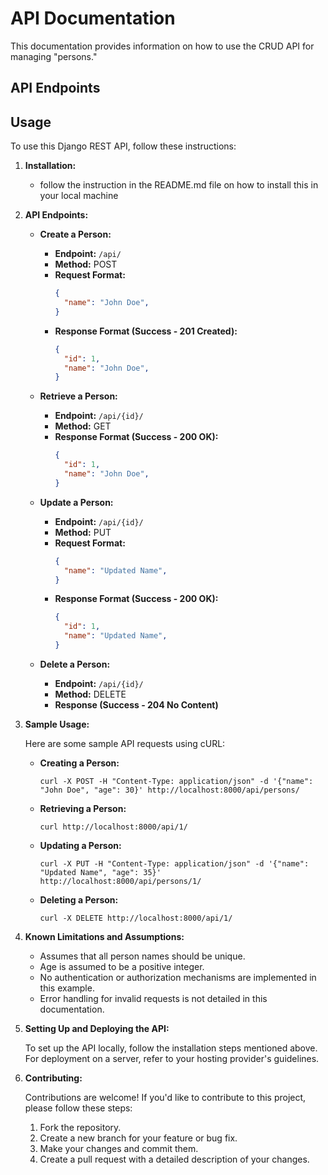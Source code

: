 # API Documentation

This documentation provides information on how to use the CRUD API for managing "persons."

## API Endpoints

## Usage

To use this Django REST API, follow these instructions:

1. **Installation:**
     - follow the instruction in the README.md file on how to install this in your local machine

2. **API Endpoints:**

   - **Create a Person:**
     - **Endpoint:** `/api/`
     - **Method:** POST
     - **Request Format:**
       ```json
       {
         "name": "John Doe",
       }
       ```
     - **Response Format (Success - 201 Created):**
       ```json
       {
         "id": 1,
         "name": "John Doe",
       }
       ```

   - **Retrieve a Person:**
     - **Endpoint:** `/api/{id}/`
     - **Method:** GET
     - **Response Format (Success - 200 OK):**
       ```json
       {
         "id": 1,
         "name": "John Doe",
       }
       ```

   - **Update a Person:**
     - **Endpoint:** `/api/{id}/`
     - **Method:** PUT
     - **Request Format:**
       ```json
       {
         "name": "Updated Name",
       }
       ```
     - **Response Format (Success - 200 OK):**
       ```json
       {
         "id": 1,
         "name": "Updated Name",
       }
       ```

   - **Delete a Person:**
     - **Endpoint:** `/api/{id}/`
     - **Method:** DELETE
     - **Response (Success - 204 No Content)**

3. **Sample Usage:**

   Here are some sample API requests using cURL:

   - **Creating a Person:**
     ```shell
     curl -X POST -H "Content-Type: application/json" -d '{"name": "John Doe", "age": 30}' http://localhost:8000/api/persons/
     ```

   - **Retrieving a Person:**
     ```shell
     curl http://localhost:8000/api/1/
     ```

   - **Updating a Person:**
     ```shell
     curl -X PUT -H "Content-Type: application/json" -d '{"name": "Updated Name", "age": 35}' http://localhost:8000/api/persons/1/
     ```

   - **Deleting a Person:**
     ```shell
     curl -X DELETE http://localhost:8000/api/1/
     ```

4. **Known Limitations and Assumptions:**

   - Assumes that all person names should be unique.
   - Age is assumed to be a positive integer.
   - No authentication or authorization mechanisms are implemented in this example.
   - Error handling for invalid requests is not detailed in this documentation.

5. **Setting Up and Deploying the API:**

   To set up the API locally, follow the installation steps mentioned above. For deployment on a server, refer to your hosting provider's guidelines.

6. **Contributing:**

   Contributions are welcome! If you'd like to contribute to this project, please follow these steps:

   1. Fork the repository.
   2. Create a new branch for your feature or bug fix.
   3. Make your changes and commit them.
   4. Create a pull request with a detailed description of your changes.

